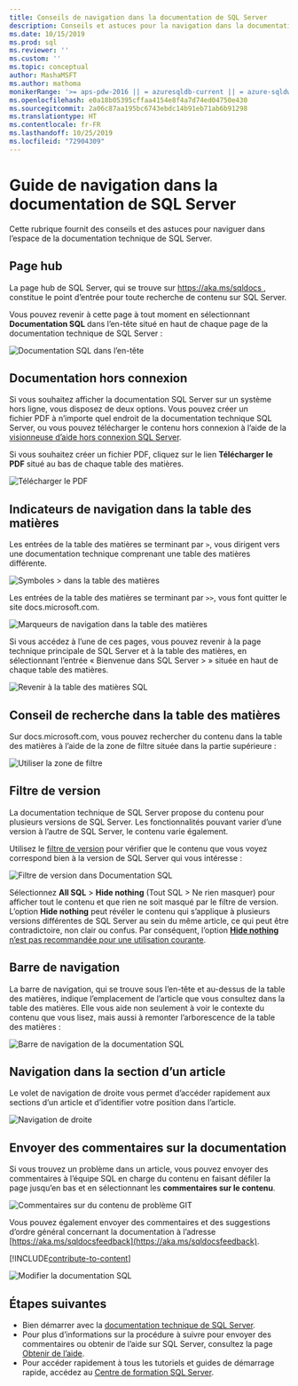 ```yaml
---
title: Conseils de navigation dans la documentation de SQL Server
description: Conseils et astuces pour la navigation dans la documentation technique de SQL Server. Aborde des éléments tels que la page hub, la table des matières et l’en-tête, et explique comment utiliser la barre de navigation et le filtre de version.
ms.date: 10/15/2019
ms.prod: sql
ms.reviewer: ''
ms.custom: ''
ms.topic: conceptual
author: MashaMSFT
ms.author: mathoma
monikerRange: '>= aps-pdw-2016 || = azuresqldb-current || = azure-sqldw-latest || >= sql-server-2016 || >= sql-server-linux-2017 || = sqlallproducts-allversions'
ms.openlocfilehash: e0a18b05395cffaa4154e8f4a7d74ed04750e430
ms.sourcegitcommit: 2a06c87aa195bc6743ebdc14b91eb71ab6b91298
ms.translationtype: HT
ms.contentlocale: fr-FR
ms.lasthandoff: 10/25/2019
ms.locfileid: "72904309"
---
```

# <a name="sql-server-docs-navigation-guide"></a>Guide de navigation dans la documentation de SQL Server 

Cette rubrique fournit des conseils et des astuces pour naviguer dans l’espace de la documentation technique de SQL Server.  

## <a name="hub-page"></a>Page hub

La page hub de SQL Server, qui se trouve sur [https://aka.ms/sqldocs ](https://aka.ms/sqldocs), constitue le point d’entrée pour toute recherche de contenu sur SQL Server.

Vous pouvez revenir à cette page à tout moment en sélectionnant **Documentation SQL** dans l’en-tête situé en haut de chaque page de la documentation technique de SQL Server : 

![Documentation SQL dans l’en-tête](media/sql-server-docs-navigation-guide/sql-docs-in-header.png)

## <a name="offline-documentation"></a>Documentation hors connexion

Si vous souhaitez afficher la documentation SQL Server sur un système hors ligne, vous disposez de deux options. Vous pouvez créer un fichier PDF à n’importe quel endroit de la documentation technique SQL Server, ou vous pouvez télécharger le contenu hors connexion à l’aide de la [visionneuse d’aide hors connexion SQL Server](sql-server-help-installation.md). 

Si vous souhaitez créer un fichier PDF, cliquez sur le lien **Télécharger le PDF** situé au bas de chaque table des matières.


![Télécharger le PDF](media/sql-server-docs-navigation-guide/download-pdf.png)

## <a name="toc-navigation-hints"></a>Indicateurs de navigation dans la table des matières

Les entrées de la table des matières se terminant par `>`, vous dirigent vers une documentation technique comprenant une table des matières différente. 

![Symboles > dans la table des matières](media/sql-server-docs-navigation-guide/single-carrots-in-sql-docs-toc.png)

Les entrées de la table des matières se terminant par `>>`, vous font quitter le site docs.microsoft.com. 

![Marqueurs de navigation dans la table des matières](media/sql-server-docs-navigation-guide/double-carrots-in-sql-docs-toc.png)

Si vous accédez à l’une de ces pages, vous pouvez revenir à la page technique principale de SQL Server et à la table des matières, en sélectionnant l’entrée « Bienvenue dans SQL Server > » située en haut de chaque table des matières. 

![Revenir à la table des matières SQL](media/sql-server-docs-navigation-guide/navigate-back-to-sql-toc.png)

## <a name="toc-search-tip"></a>Conseil de recherche dans la table des matières
Sur docs.microsoft.com, vous pouvez rechercher du contenu dans la table des matières à l’aide de la zone de filtre située dans la partie supérieure : 

![Utiliser la zone de filtre](media/sql-server-docs-navigation-guide/sql-docs-toc-filter.gif)

## <a name="version-filter"></a>Filtre de version
La documentation technique de SQL Server propose du contenu pour plusieurs versions de SQL Server. Les fonctionnalités pouvant varier d’une version à l’autre de SQL Server, le contenu varie également. 

Utilisez le [filtre de version](versioning-system-monikers-ui-sql-server.md) pour vérifier que le contenu que vous voyez correspond bien à la version de SQL Server qui vous intéresse : 

![Filtre de version dans Documentation SQL](media/sql-server-docs-navigation-guide/sql-docs-version-filter.gif)

Sélectionnez **All SQL** \> **Hide nothing** (Tout SQL > Ne rien masquer) pour afficher tout le contenu et que rien ne soit masqué par le filtre de version. L’option **Hide nothing** peut révéler le contenu qui s’applique à plusieurs versions différentes de SQL Server au sein du même article, ce qui peut être contradictoire, non clair ou confus. Par conséquent, l’option [**Hide nothing** n’est pas recommandée pour une utilisation courante](versioning-system-monikers-ui-sql-server.md#anchor-allsql-hidenothing). 

## <a name="breadcrumbs"></a>Barre de navigation

La barre de navigation, qui se trouve sous l’en-tête et au-dessus de la table des matières, indique l’emplacement de l’article que vous consultez dans la table des matières.  Elle vous aide non seulement à voir le contexte du contenu que vous lisez, mais aussi à remonter l’arborescence de la table des matières :

![Barre de navigation de la documentation SQL](media/sql-server-docs-navigation-guide/sql-docs-bread-crumbs.gif)


## <a name="article-section-navigation"></a>Navigation dans la section d’un article

Le volet de navigation de droite vous permet d’accéder rapidement aux sections d’un article et d’identifier votre position dans l’article.  

![Navigation de droite](media/sql-server-docs-navigation-guide/sql-docs-right-hand-navigation.gif)


## <a name="submit-docs-feedback"></a>Envoyer des commentaires sur la documentation

Si vous trouvez un problème dans un article, vous pouvez envoyer des commentaires à l’équipe SQL en charge du contenu en faisant défiler la page jusqu’en bas et en sélectionnant les **commentaires sur le contenu**.

![Commentaires sur du contenu de problème GIT](media/sql-server-get-help/git-issues.png)

Vous pouvez également envoyer des commentaires et des suggestions d’ordre général concernant la documentation à l’adresse [https://aka.ms/sqldocsfeedback](https://aka.ms/sqldocsfeedback). 

[!INCLUDE[contribute-to-content](../includes/paragraph-content/contribute-to-content.md)]

![Modifier la documentation SQL](media/sql-server-docs-navigation-guide/edit-sql-docs.gif)

## <a name="next-steps"></a>Étapes suivantes

- Bien démarrer avec la [documentation technique de SQL Server](index.yml).
- Pour plus d’informations sur la procédure à suivre pour envoyer des commentaires ou obtenir de l’aide sur SQL Server, consultez la page [Obtenir de l’aide](sql-server-get-help.md). 
- Pour accéder rapidement à tous les tutoriels et guides de démarrage rapide, accédez au [Centre de formation SQL Server](../lp/sql-server/sql-education-center.md).
